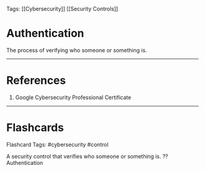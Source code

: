 Tags: [[Cybersecurity]] [[Security Controls]]
# Authentication

The process of verifying who someone or something is.

---
# References

1. Google Cybersecurity Professional Certificate

---
# Flashcards

Flashcard Tags: #cybersecurity #control 

A security control that verifies who someone or something is.
??
Authentication
<!--SR:!2024-05-09,10,270!2024-05-07,5,248-->